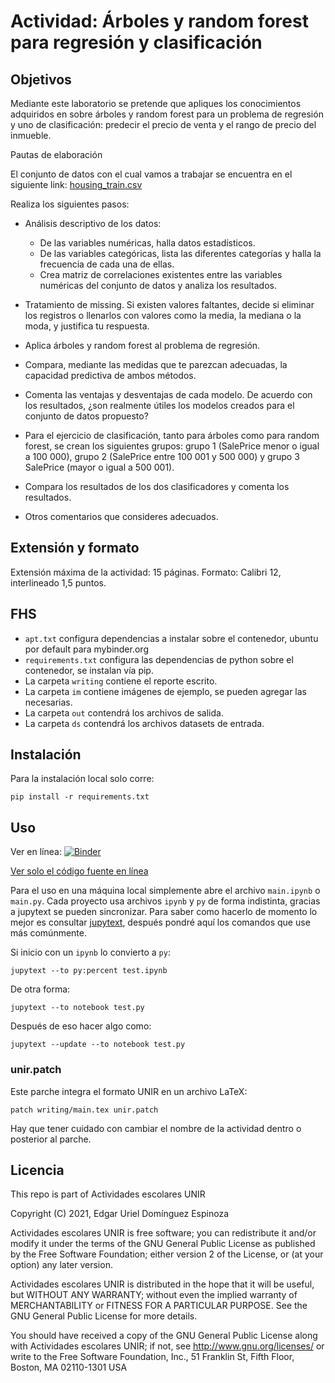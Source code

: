 # Actividad: Árboles y random forest para regresión y clasificación

## Objetivos 

Mediante este laboratorio se pretende que apliques los conocimientos adquiridos en sobre árboles y random forest para un problema de regresión y uno de clasificación: predecir el precio de venta y el rango de precio del inmueble.

Pautas de elaboración

El conjunto de datos con el cual vamos a trabajar se encuentra en el siguiente link: [housing_train.csv](https://www.kaggle.com/gpandi007/usa-housing-dataset "dataset")

Realiza los siguientes pasos: 

- Análisis descriptivo de los datos:
  + De las variables numéricas, halla datos estadísticos.
  + De las variables categóricas, lista las diferentes categorías y halla la frecuencia de cada una de ellas. 
  + Crea matriz de correlaciones existentes entre las variables numéricas del conjunto de datos y analiza los resultados. 

- Tratamiento de missing. Si existen valores faltantes, decide si eliminar los registros o llenarlos con valores como la media, la mediana o la moda, y justifica tu respuesta. 
- Aplica árboles y random forest al problema de regresión.
- Compara, mediante las medidas que te parezcan adecuadas, la capacidad predictiva de ambos métodos. 
- Comenta las ventajas y desventajas de cada modelo. De acuerdo con los resultados, ¿son realmente útiles los modelos creados para el conjunto de datos propuesto? 
- Para el ejercicio de clasificación, tanto para árboles como para random forest, se crean los siguientes grupos: grupo 1 (SalePrice menor o igual a 100 000), grupo 2 (SalePrice entre 100 001 y 500 000) y grupo 3 SalePrice (mayor o igual a 500 001).
- Compara los resultados de los dos clasificadores y comenta los resultados. 
- Otros comentarios que consideres adecuados.

## Extensión y formato 

Extensión máxima de la actividad: 15 páginas. Formato: Calibri 12, interlineado 1,5 puntos.

## FHS

- `apt.txt` configura dependencias a instalar sobre el contenedor, ubuntu por default para mybinder.org
- `requirements.txt` configura las dependencias de python sobre el contenedor, se instalan vía pip.
- La carpeta `writing` contiene el reporte escrito.
- La carpeta `im` contiene imágenes de ejemplo, se pueden agregar las necesarias.
- La carpeta `out` contendrá los archivos de salida.
- La carpeta `ds` contendrá los archivos datasets de entrada.

## Instalación

Para la instalación local solo corre:

    pip install -r requirements.txt

## Uso

Ver en línea: [![Binder](https://mybinder.org/badge_logo.svg)](https://mybinder.org/v2/gl/genomorro%2Funir/AA-A1)

[Ver solo el código fuente en línea](https://gitlab.com/genomorro/unir/-/tree/AA-A1)

Para el uso en una máquina local simplemente abre el archivo `main.ipynb` o `main.py`. Cada proyecto usa archivos `ipynb` y `py` de forma indistinta, gracias a jupytext se pueden sincronizar. Para saber como hacerlo de momento lo mejor es consultar [jupytext](https://jupytext.readthedocs.io/en/latest/index.html "la documentación de jupytext"), después pondré aquí los comandos que use más comúnmente. 

Si inicio con un `ipynb` lo convierto a `py`:

    jupytext --to py:percent test.ipynb

De otra forma:

    jupytext --to notebook test.py
	
Después de eso hacer algo como:

    jupytext --update --to notebook test.py

### unir.patch

Este parche integra el formato UNIR en un archivo LaTeX:

    patch writing/main.tex unir.patch

Hay que tener cuidado con cambiar el nombre de la actividad dentro o posterior al parche.

## Licencia

This repo is part of Actividades escolares UNIR

Copyright (C) 2021, Edgar Uriel Domínguez Espinoza

Actividades escolares UNIR is free software; you can redistribute it and/or modify it under the terms of the GNU General Public License as published by the Free Software Foundation; either version 2 of the License, or (at your option) any later version.

Actividades escolares UNIR is distributed in the hope that it will be useful, but WITHOUT ANY WARRANTY; without even the implied warranty of MERCHANTABILITY or FITNESS FOR A PARTICULAR PURPOSE.  See the GNU General Public License for more details.

You should have received a copy of the GNU General Public License along with Actividades escolares UNIR; if not, see <http://www.gnu.org/licenses/> or write to the Free Software Foundation, Inc., 51 Franklin St, Fifth Floor, Boston, MA 02110-1301 USA

